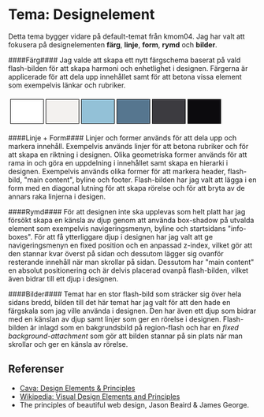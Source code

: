 ---
---
Tema: Designelement
=======================

Detta tema bygger vidare på default-temat från kmom04. Jag har valt att fokusera på designelementen __färg__, __linje__, __form__, __rymd__ och __bilder__.

####Färg####
Jag valde att skapa ett nytt färgschema baserat på vald flash-bilden för att skapa harmoni och enhetlighet i designen. Färgerna är applicerade för att dela upp innehållet samt för att betona vissa element som exempelvis länkar och rubriker.
<table style="border-spacing: 4px; border-collapse: separate">
<tr>
<td style="height: 50px; width: 50px; border: 1px solid black; background-color: #fff">
<td style="height: 50px; width: 50px; border: 1px solid black; background-color: #f3f1ef">
<td style="height: 50px; width: 50px; border: 1px solid black; background-color: #93C1D7">
<td style="height: 50px; width: 50px; border: 1px solid black; background-color: #56768F">
<td style="height: 50px; width: 50px; border: 1px solid black; background-color: #3C3B40">
<td style="height: 50px; width: 50px; border: 1px solid black; background-color: #0C0B0E">
</tr>
</table>

####Linje + Form####
Linjer och former används för att dela upp och markera innehåll. Exempelvis används linjer för att betona rubriker och för att skapa en riktning i designen. Olika geometriska former används för att rama in och göra en uppdelning i innehållet samt skapa en hierarki i designen. Exempelvis används olika former för att markera header, flash-bild, "main content", byline och footer. Flash-bilden har jag valt att lägga i en form med en diagonal lutning för att skapa rörelse och för att bryta av de annars raka linjerna i desigen.

####Rymd####
För att designen inte ska upplevas som helt platt har jag försökt skapa en känsla av djup genom att använda box-shadow på utvalda element som exempelvis navigeringsmenyn, byline och startsidans "info-boxes". För att få ytterliggare djup i designen har jag valt att ge navigeringsmenyn en fixed position och en anpassad z-index, vilket gör att den stannar kvar överst på sidan och dessutom lägger sig ovanför resterande innehåll när man skrollar på sidan. Dessutom har "main content" en absolut positionering och är delvis placerad ovanpå flash-bilden, vilket även bidrar till ett djup i designen.

####Bilder####
Temat har en stor flash-bild som sträcker sig över hela sidans bredd, bilden till det här temat har jag valt för att den hade en färgskala som jag ville använda i designen. Den har även ett djup som bidrar med en känslan av djup samt linjer som ger en rörelse i designen. Flash-bilden är inlagd som en bakgrundsbild på region-flash och har en _fixed background-attachment_ som gör att bilden stannar på sin plats när man skrollar och ger en känsla av rörelse.


Referenser
-----------------------
* [Cava: Design Elements & Principles](https://www.canva.com/learn/design-elements-principles/)
* [Wikipedia: Visual Design Elements and Principles](https://en.wikipedia.org/wiki/Visual_design_elements_and_principles)
* The principles of beautiful web design, Jason Beaird & James George.
